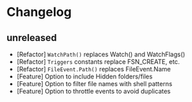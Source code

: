 # Changelog

## unreleased

* [Refactor] `WatchPath()` replaces Watch() and WatchFlags()
* [Refactor] `Triggers` constants replace FSN_CREATE, etc.
* [Refactor] `FileEvent.Path()` replaces FileEvent.Name
* [Feature] Option to include Hidden folders/files
* [Feature] Option to filter file names with shell patterns
* [Feature] Option to throttle events to avoid duplicates

